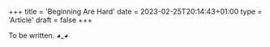 +++
title = 'Beginning Are Hard'
date = 2023-02-25T20:14:43+01:00
type = 'Article'
draft = false
+++

To be written. ◕_◕
